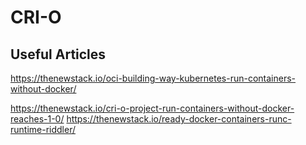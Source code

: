 # CRI-O
## Useful Articles
https://thenewstack.io/oci-building-way-kubernetes-run-containers-without-docker/

https://thenewstack.io/cri-o-project-run-containers-without-docker-reaches-1-0/
https://thenewstack.io/ready-docker-containers-runc-runtime-riddler/

